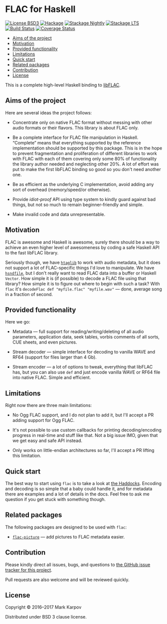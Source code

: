 # FLAC for Haskell

[![License BSD3](https://img.shields.io/badge/license-BSD3-brightgreen.svg)](http://opensource.org/licenses/BSD-3-Clause)
[![Hackage](https://img.shields.io/hackage/v/flac.svg?style=flat)](https://hackage.haskell.org/package/flac)
[![Stackage Nightly](http://stackage.org/package/flac/badge/nightly)](http://stackage.org/nightly/package/flac)
[![Stackage LTS](http://stackage.org/package/flac/badge/lts)](http://stackage.org/lts/package/flac)
[![Build Status](https://travis-ci.org/mrkkrp/flac.svg?branch=master)](https://travis-ci.org/mrkkrp/flac)
[![Coverage Status](https://coveralls.io/repos/mrkkrp/flac/badge.svg?branch=master&service=github)](https://coveralls.io/github/mrkkrp/flac?branch=master)

* [Aims of the project](#aims-of-the-project)
* [Motivation](#motivation)
* [Provided functionality](#provided-functionality)
* [Limitations](#limitations)
* [Quick start](#quick-start)
* [Related packages](#related-packages)
* [Contribution](#contribution)
* [License](#license)

This is a complete high-level Haskell binding
to [libFLAC](https://xiph.org/flac/).

## Aims of the project

Here are several ideas the project follows:

* Concentrate only on native FLAC format without messing with other audio
  formats or their flavors. This library is about FLAC only.

* Be a complete interface for FLAC file manipulation in Haskell. “Complete”
  means that everything supported by the reference implementation should be
  supported by this package. This is in the hope to prevent fragmentation
  and proliferation of different libraries to work with FLAC with each of
  them covering only some 80% of functionality the library author needed and
  neglecting other 20%. A lot of effort was put to make the first libFLAC
  binding so good so you don't need another one.

* Be as efficient as the underlying C implementation, avoid adding any sort
  of overhead (memory/speed/or otherwise).

* Provide *idiot-proof* API using type system to kindly guard against bad
  things, but not so much to remain beginner-friendly and simple.

* Make invalid code and data unrepresentable.

## Motivation

FLAC is awesome and Haskell is awesome, surely there should be a way to
achieve an even higher level of awesomeness by coding a safe Haskell API to
the fast libFLAC library.

Seriously though, we
have [`htaglib`](https://hackage.haskell.org/package/htaglib) to work with
audio metadata, but it does not support a lot of FLAC-specific things I'd
love to manipulate. We
have [`hsndfile`](https://hackage.haskell.org/package/hsndfile), but I don't
really want to read FLAC data into a buffer or Haskell `Vector`. How simple
it is (if possible) to decode a FLAC file using that library? How simple it
is to figure out where to begin with such a task? With `flac` it's
`decodeFlac def "myfile.flac" "myfile.wav"` — done, average song in a
fraction of second.

## Provided functionality

Here we go:

* Metadata — full support for reading/writing/deleting of all audio
  parameters, application data, seek tables, vorbis comments of all sorts,
  CUE sheets, and even pictures.

* Stream decoder — simple interface for decoding to vanilla WAVE and RF64
  (support for files larger than 4 Gb).

* Stream encoder — a lot of options to tweak, everything that libFLAC has,
  but you can also use `def` and just encode vanilla WAVE or RF64 file into
  native FLAC. Simple and efficient.

## Limitations

Right now there are three main limitations:

* No Ogg FLAC support, and I do not plan to add it, but I'll accept a PR
  adding support for Ogg FLAC.

* It's not possible to use custom callbacks for printing decoding/encoding
  progress in real-time and stuff like that. Not a big issue IMO, given that
  we get easy and safe API instead.

* Only works on little-endian architectures so far, I'll accept a PR lifting
  this limitation.

## Quick start

The best way to start using `flac` is to take a look
at [the Haddocks](https://hackage.haskell.org/package/flac). Encoding and
decoding is so simple that a baby could handle it, and for metadata there
are examples and a lot of details in the docs. Feel free to ask me question
if you get stuck with something though.

## Related packages

The following packages are designed to be used with `flac`:

* [`flac-picture`](https://hackage.haskell.org/package/flac-picture) — add
  pictures to FLAC metadata easier.

## Contribution

Please kindly direct all issues, bugs, and questions
to
[the GitHub issue tracker for this project](https://github.com/mrkkrp/flac/issues).

Pull requests are also welcome and will be reviewed quickly.

## License

Copyright © 2016–2017 Mark Karpov

Distributed under BSD 3 clause license.
